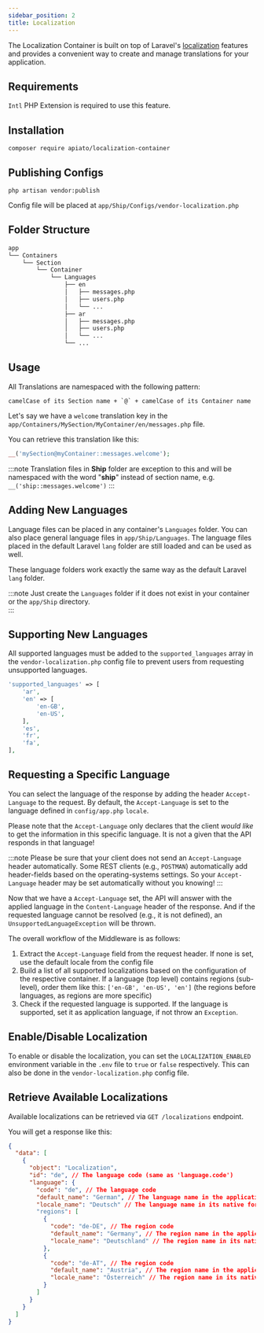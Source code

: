 ```yaml
---
sidebar_position: 2
title: Localization
---
```


The Localization Container is built on top of Laravel's [localization](https://laravel.com/docs/localization) features
and provides a convenient way to create and manage translations for your application.

## Requirements

`Intl` PHP Extension is required to use this feature.

## Installation

```
composer require apiato/localization-container
```

## Publishing Configs
```
php artisan vendor:publish
```  
Config file will be placed at `app/Ship/Configs/vendor-localization.php`

## Folder Structure

```markdown
app
└── Containers
    └── Section
        └── Container
            └── Languages
                ├── en
                │   ├── messages.php
                │   ├── users.php
                │   └── ...
                ├── ar
                │   ├── messages.php
                │   ├── users.php
                │   └── ...
                └── ...
```

## Usage

All Translations are namespaced with the following pattern:
```shell
camelCase of its Section name + `@` + camelCase of its Container name
```

Let's say we have a `welcome` translation key in the `app/Containers/MySection/MyContainer/en/messages.php` file.

You can retrieve this translation like this:
```php
__('mySection@myContainer::messages.welcome');
```

:::note
Translation files in **Ship** folder are exception to this and will be namespaced with the word "**ship**"
instead of section name, e.g. `__('ship::messages.welcome')`
:::

## Adding New Languages

Language files can be placed in any container's `Languages` folder.
You can also place general language files in `app/Ship/Languages`.
The language files placed in the default Laravel `lang` folder are still loaded and can be used as well.

These language folders work exactly the same way as the default Laravel `lang` folder.

:::note
Just create the `Languages` folder if it does not exist in your container or the `app/Ship` directory.  
:::

## Supporting New Languages

All supported languages must be added to the `supported_languages` array in the `vendor-localization.php` config file
to prevent users from requesting unsupported languages.

```php
'supported_languages' => [
    'ar',
    'en' => [
        'en-GB',
        'en-US',
    ],
    'es',
    'fr',
    'fa',
],
```

## Requesting a Specific Language

You can select the language of the response by adding the header `Accept-Language` to the request. By default, the
`Accept-Language` is set to the language defined in `config/app.php` `locale`.

Please note
that the `Accept-Language` only declares that the client _would like_ to get the information in this specific language.
It is not a given that the API responds in that language!

:::note
Please be sure that your client does not send an `Accept-Language` header automatically. Some REST clients
(e.g., `POSTMAN`) automatically add header-fields based on the operating-systems settings. So your `Accept-Language` header
may be set automatically without you knowing!
:::

Now that we have a `Accept-Language` set,
the API will answer with the applied language in the `Content-Language` header of the response.
And if the requested language cannot be resolved (e.g., it is not defined),
an `UnsupportedLanguageException` will be thrown.

The overall workflow of the Middleware is as follows:
1) Extract the `Accept-Language` field from the request header. If none is set, use the default locale from the config file
2) Build a list of all supported localizations based on the configuration of the respective container. If a language
   (top level) contains regions (sub-level), order them like this: `['en-GB', 'en-US', 'en']` (the regions before languages,
   as regions are more specific)
3) Check if the requested language is supported.
   If the language is supported, set it as application language, if not throw an `Exception`.

## Enable/Disable Localization

To enable or disable the localization,
you can set the `LOCALIZATION_ENABLED` environment variable in the `.env` file
to `true` or `false` respectively.
This can also be done in the `vendor-localization.php` config file.

## Retrieve Available Localizations

Available localizations can be retrieved via `GET /localizations` endpoint.

You will get a response like this:
```json
{
  "data": [
    {
      "object": "Localization",
      "id": "de", // The language code (same as 'language.code')
      "language": {
        "code": "de", // The language code
        "default_name": "German", // The language name in the application's default language
        "locale_name": "Deutsch" // The language name in its native form
        "regions": [
          {
            "code": "de-DE", // The region code
            "default_name": "Germany", // The region name in the application's default language
            "locale_name": "Deutschland" // The region name in its native form
          },
          {
            "code": "de-AT", // The region code
            "default_name": "Austria", // The region name in the application's default language
            "locale_name": "Österreich" // The region name in its native form
          }
        ]
      }
    }
  ]
}
```

